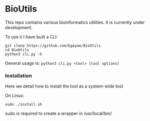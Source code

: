 # BioUtils

This repo contains various bioinformatics utilities.
It is currently under development.

To use it I have built a CLI:
```shell
git clone https://github.com/Egeyae/BioUtils
cd BioUtils
python3 cli.py -h
```

General usage is: `python3 cli.py <tool> [tool options]`


### Installation

Here we detail how to install the tool as a system-wide tool

On Linux:
```shell
sudo ./install.sh
```
sudo is required to create a wrapper in /usr/local/bin/
